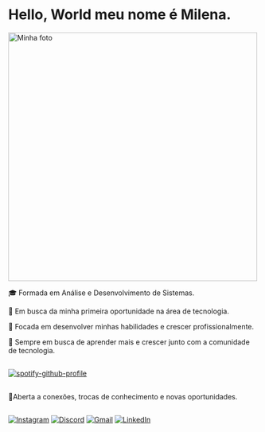# Hello, World meu nome é Milena. 
<img src="https://github.com/Milena-soat/ima_ges/raw/main/generatedLofiGirl.png" alt="Minha foto" width="500"/>


🎓 Formada em Análise e Desenvolvimento de Sistemas.

🔭 Em busca da minha primeira oportunidade na área de tecnologia.

💼 Focada em desenvolver minhas habilidades e crescer profissionalmente.

🚀 Sempre em busca de aprender mais e crescer junto com a comunidade de tecnologia.

  ##
[![spotify-github-profile](https://spotify-github-profile.kittinanx.com/api/view?uid=31jhabxyspkjbfthqrfnf4d5x4ie&cover_image=true&theme=default&show_offline=false&background_color=ffbdd7&interchange=false&bar_color=000000&bar_color_cover=true)](https://spotify-github-profile.kittinanx.com/api/view?uid=31jhabxyspkjbfthqrfnf4d5x4ie&redirect=true)
##
🤝Aberta a conexões, trocas de conhecimento e novas oportunidades.
##
[![Instagram](https://img.shields.io/badge/Instagram-%23FFC0CB?style=flat-square&logo=instagram&logoColor=black)](https://instagram.com/msa_cdea)
[![Discord](https://img.shields.io/badge/Discord-%23FFC0CB?style=flat-square&logo=discord&logoColor=black)](https://discord.gg/milenasoat)
[![Gmail](https://img.shields.io/badge/Gmail-%23FFC0CB?style=flat-square&logo=gmail&logoColor=black)](mailto:milenasoaresalves02@gmail.com)
[![LinkedIn](https://img.shields.io/badge/-LinkedIn-%23FFC0CB?style=flat-square&logo=linkedin&logoColor=black)](https://www.linkedin.com/in/milena-soares-037185243)


  
